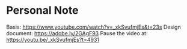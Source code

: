 # Personal Note

Basis: https://www.youtube.com/watch?v=_xkSvufmjEs&t=23s
Design document: https://adobe.ly/2GAgF93
Pause the video at: https://youtu.be/_xkSvufmjEs?t=4931
